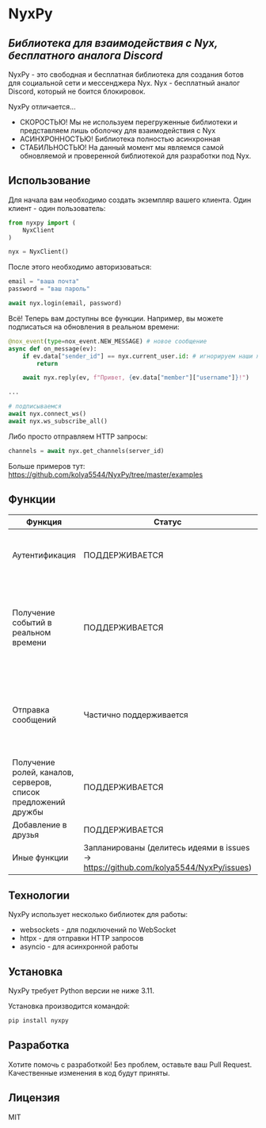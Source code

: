 # NyxPy
## _Библиотека для взаимодействия с Nyx, бесплатного аналога Discord_

NyxPy - это свободная и бесплатная библиотека для создания ботов для социальной сети и мессенджера Nyx. Nyx - бесплатный аналог Discord, который не боится блокировок.

NyxPy отличается...
- СКОРОСТЬЮ! Мы не используем перегруженные библиотеки и представляем лишь оболочку для взаимодействия с Nyx
- АСИНХРОННОСТЬЮ! Библиотека полностью асинхронная
- СТАБИЛЬНОСТЬЮ! На данный момент мы являемся самой обновляемой и проверенной библиотекой для разработки под Nyx.

## Использование

Для начала вам необходимо создать экземпляр вашего клиента. Один клиент - один пользователь:
```python
from nyxpy import (
    NyxClient
)

nyx = NyxClient()
```

После этого необходимо авторизоваться:
```python
email = "ваша почта"
password = "ваш пароль"

await nyx.login(email, password)
```

Всё! Теперь вам доступны все функции. Например, вы можете подписаться на обновления в реальном времени:
```python
@nox_event(type=nox_event.NEW_MESSAGE) # новое сообщение
async def on_message(ev):
    if ev.data["sender_id"] == nyx.current_user.id: # игнорируем наши же сообщения
        return

    await nyx.reply(ev, f"Привет, {ev.data["member"]["username"]}!")

...

# подписываемся
await nyx.connect_ws()
await nyx.ws_subscribe_all()
```

Либо просто отправляем HTTP запросы:
```python
channels = await nyx.get_channels(server_id)
```

Больше примеров тут: https://github.com/kolya5544/NyxPy/tree/master/examples


## Функции

| Функция                | Статус  | Заметки |
|------------------------|---------|-------|
| Аутентификация         | ПОДДЕРЖИВАЕТСЯ | Используйте email + пароль для аутентификации в Nyx |
| Получение событий в реальном времени    | ПОДДЕРЖИВАЕТСЯ | Получайте новые сообщения, предложения дружбы и другие обновления в реальном времени |
| Отправка сообщений | Частично поддерживается | Отвечайте на сообщения, отправляйте свои сообщения. Загрузка файлов пока не поддерживается |
| Получение ролей, каналов, серверов, список предложений дружбы | ПОДДЕРЖИВАЕТСЯ | Можно получить полный список |
| Добавление в друзья | ПОДДЕРЖИВАЕТСЯ | Полностью поддерживается |
| Иные функции | Запланированы (делитесь идеями в issues -> https://github.com/kolya5544/NyxPy/issues) | Скоро всё будет |

## Технологии

NyxPy использует несколько библиотек для работы:

- websockets - для подключений по WebSocket
- httpx - для отправки HTTP запросов
- asyncio - для асинхронной работы

## Установка

NyxPy требует Python версии не ниже 3.11.

Установка производится командой:
```bash
pip install nyxpy
```

## Разработка

Хотите помочь с разработкой! Без проблем, оставьте ваш Pull Request. Качественные изменения в код будут приняты.

## Лицензия

MIT
